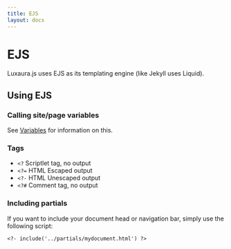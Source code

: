 ```yaml
---
title: EJS
layout: docs
---
```


# EJS

Luxaura.js uses EJS as its templating engine (like Jekyll uses Liquid).

## Using EJS

### Calling site/page variables
See [Variables](/docs/variables) for information on this.

### Tags
- `<?` Scriptlet tag, no output
- `<?=` HTML Escaped output
- `<?-` HTML Unescaped output
- `<?#` Comment tag, no output

### Including partials
If you want to include your document head or navigation bar, simply use the following script:
````
<?- include('../partials/mydocument.html') ?>
````
